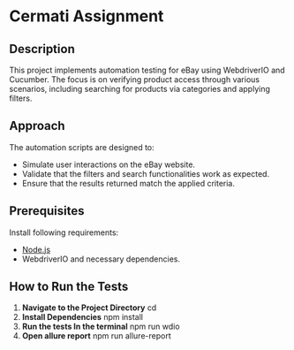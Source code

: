 # Cermati Assignment

## Description
This project implements automation testing for eBay using WebdriverIO and Cucumber. The focus is on verifying product access through various scenarios, including searching for products via categories and applying filters.

## Approach
The automation scripts are designed to:
- Simulate user interactions on the eBay website.
- Validate that the filters and search functionalities work as expected.
- Ensure that the results returned match the applied criteria.

## Prerequisites
Install following requirements:
- [Node.js](https://nodejs.org/)
- WebdriverIO and necessary dependencies.

## How to Run the Tests

1. **Navigate to the Project Directory**
   cd <project-directory>
2. **Install Dependencies**
   npm install
3. **Run the tests In the terminal**
   npm run wdio
4. **Open allure report**
   npm run allure-report
